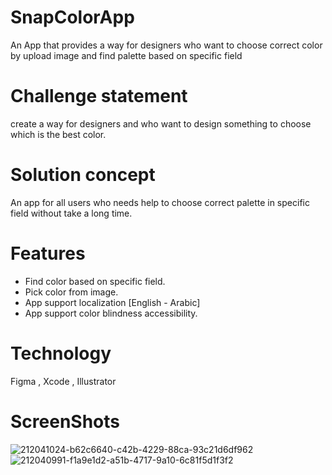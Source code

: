 # SnapColorApp
An App that provides a way for designers who want to choose correct color by upload image and find palette based on specific field

# Challenge statement

create a way for designers and who want to design something to choose which is the best color.

# Solution concept
An app for all users who needs help to choose correct palette in specific field without take a long time.

# Features
- Find color based on specific field.
- Pick color from image.
- App support localization [English - Arabic]
- App support color blindness accessibility.

# Technology
Figma , Xcode , Illustrator

# ScreenShots

![212041024-b62c6640-c42b-4229-88ca-93c21d6df962](https://user-images.githubusercontent.com/116799145/212043491-51e97bf3-6f29-40e8-9291-58b3b8a4fccc.PNG)
![212040991-f1a9e1d2-a51b-4717-9a10-6c81f5d1f3f2](https://user-images.githubusercontent.com/116799145/212043516-d88d37bd-8223-47b2-8c6b-1483806e0076.PNG)

